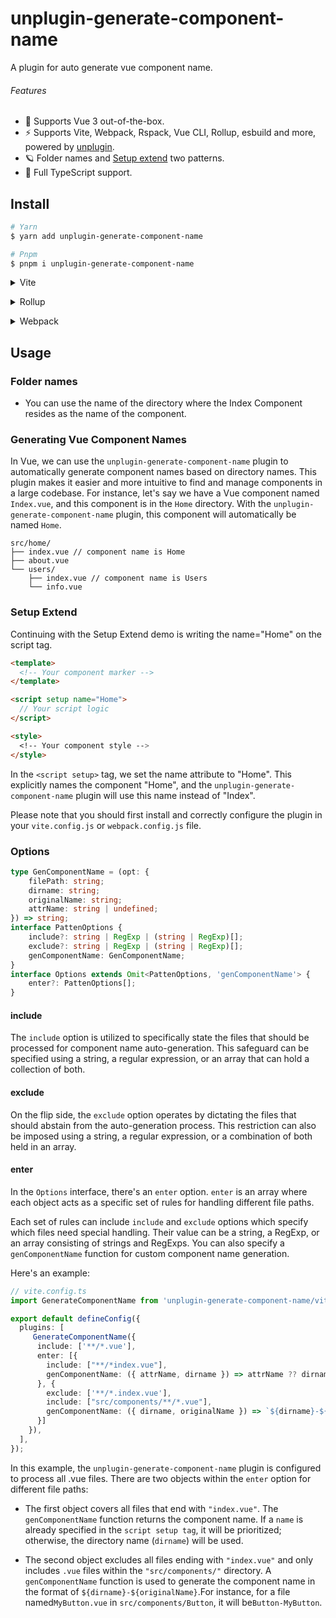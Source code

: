 # unplugin-generate-component-name

A plugin for auto generate vue component name.

###### Features

- 💚 Supports Vue 3 out-of-the-box.
- ⚡️ Supports Vite, Webpack, Rspack, Vue CLI, Rollup, esbuild and more, powered by <a href="https://github.com/unjs/unplugin">unplugin</a>.
- 🪐 Folder names and [Setup extend](https://cn.vuejs.org/api/sfc-script-setup.html#script-setup) two patterns.
- 🦾 Full TypeScript support.

## Install

```bash
# Yarn
$ yarn add unplugin-generate-component-name

# Pnpm
$ pnpm i unplugin-generate-component-name
```

<details>
<summary>Vite</summary><br>

```ts
// vite.config.ts
import GenerateComponentName from 'unplugin-generate-component-name/vite'

export default defineConfig({
  plugins: [
    GenerateComponentName({ /* options */ }),
  ],
})
```

<br></details>

<details>
<summary>Rollup</summary><br>

```ts
// rollup.config.js
import GenerateComponentName from 'unplugin-generate-component-name/rollup'

export default {
  plugins: [
    GenerateComponentName({ /* options */ }),
  ],
}
```

<br></details>

<details>
<summary>Webpack</summary><br>

```ts
// webpack.config.js
module.exports = {
  /* ... */
  plugins: [
    require('unplugin-generate-component-name/webpack').default({ /* options */ }),
  ],
}
```

<br></details>

## Usage

### Folder names

- You can use the name of the directory where the Index Component resides as the name of the component.

### Generating Vue Component Names

In Vue, we can use the `unplugin-generate-component-name` plugin to automatically generate component names based on directory names. This plugin makes it easier and more intuitive to find and manage components in a large codebase. For instance, let's say we have a Vue component named `Index.vue`, and this component is in the `Home` directory. With the `unplugin-generate-component-name` plugin, this component will automatically be named `Home`.

```text
src/home/
├── index.vue // component name is Home
├── about.vue
└── users/
    ├── index.vue // component name is Users
    └── info.vue
```

### Setup Extend

Continuing with the Setup Extend demo is writing the name="Home" on the script tag.

```html
<template>
  <!-- Your component marker -->
</template>

<script setup name="Home">
  // Your script logic
</script>

<style>
  <!-- Your component style -->
</style>
```

In the `<script setup>` tag, we set the name attribute to "Home". This explicitly names the component "Home", and the `unplugin-generate-component-name` plugin will use this name instead of "Index".

Please note that you should first install and correctly configure the plugin in your `vite.config.js` or `webpack.config.js` file.

### Options

```ts
type GenComponentName = (opt: {
    filePath: string;
    dirname: string;
    originalName: string;
    attrName: string | undefined;
}) => string;
interface PattenOptions {
    include?: string | RegExp | (string | RegExp)[];
    exclude?: string | RegExp | (string | RegExp)[];
    genComponentName: GenComponentName;
}
interface Options extends Omit<PattenOptions, 'genComponentName'> {
    enter?: PattenOptions[];
}
```

#### include

The `include` option is utilized to specifically state the files that should be processed for component name auto-generation. This safeguard can be specified using a string, a regular expression, or an array that can hold a collection of both.

#### exclude

On the flip side, the `exclude` option operates by dictating the files that should abstain from the auto-generation process. This restriction can also be imposed using a string, a regular expression, or a combination of both held in an array.

#### enter

In the `Options` interface, there's an `enter` option. `enter` is an array where each object acts as a specific set of rules for handling different file paths.

Each set of rules can include `include` and `exclude` options which specify which files need special handling. Their value can be a string, a RegExp, or an array consisting of strings and RegExps. You can also specify a `genComponentName` function for custom component name generation.

Here's an example:

```ts
// vite.config.ts
import GenerateComponentName from 'unplugin-generate-component-name/vite'

export default defineConfig({
  plugins: [
     GenerateComponentName({
      include: ['**/*.vue'],
      enter: [{
        include: ["**/*index.vue"],
        genComponentName: ({ attrName, dirname }) => attrName ?? dirname
      }, {
        exclude: ['**/*.index.vue'],
        include: ["src/components/**/*.vue"],
        genComponentName: ({ dirname, originalName }) => `${dirname}-${originalName}`
      }]
    }),
  ],
});
```

In this example, the `unplugin-generate-component-name` plugin is configured to process all .vue files. There are two objects within the `enter` option for different file paths:

- The first object covers all files that end with `"index.vue"`. The `genComponentName` function returns the component name. If a `name` is already specified in the `script setup tag`, it will be prioritized; otherwise, the directory name (`dirname`) will be used.

- The second object excludes all files ending with `"index.vue"` and only includes `.vue` files within the `"src/components/"` directory. A `genComponentName` function is used to generate the component name in the format of `${dirname}-${originalName}`.For instance, for a file named`MyButton.vue` in `src/components/Button`, it will be`Button-MyButton`.
